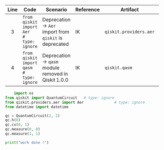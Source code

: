 | Line | Code | Scenario | Reference | Artifact | Refactoring |
|:----:|------|----------|-----------|----------|-------------|
| 3 | `from qiskit import Aer              # type: ignore` | Deprecation -> `Aer` import from `qiskit` is deprecated | IK | `qiskit.providers.aer` | `from qiskit.providers.aer import Aer              # type: ignore` |
| 4 | `from qiskit import qasm             # type: ignore` | Deprecation -> `qasm` module removed in Qiskit 1.0.0 | IK | `qiskit.qasm` |  |

```python
    import os
from qiskit import QuantumCircuit   # type: ignore
from qiskit.providers.aer import Aer              # type: ignore
from datetime import datetime

qc = QuantumCircuit(2, 2)
qc.h(0)
qc.cx(0, 1)
qc.measure(0, 0)
qc.measure(1, 1)

print("work done !")
```
